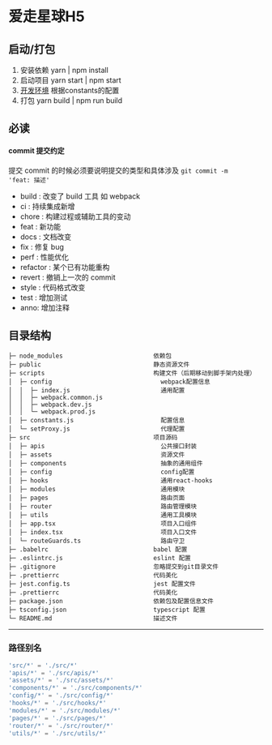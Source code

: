 # 爱走星球H5

## 启动/打包

1. 安装依赖 yarn | npm install
2. 启动项目 yarn start | npm start
3. [开发环境](http://dev.test.ximalaya.com/gatekeeper/xmkp-h5-template/index) 根据constants的配置
4. 打包 yarn build | npm run build

## 必读


#### commit 提交约定

提交 commit 的时候必须要说明提交的类型和具体涉及
<code>git commit -m 'feat: 描述'</code>

- build : 改变了 build 工具 如 webpack
- ci : 持续集成新增
- chore : 构建过程或辅助工具的变动
- feat : 新功能
- docs : 文档改变
- fix : 修复 bug
- perf : 性能优化
- refactor : 某个已有功能重构
- revert : 撤销上一次的 commit
- style : 代码格式改变
- test : 增加测试
- anno: 增加注释


## 目录结构

```模版目录
├─ node_modules                         依赖包
├─ public                               静态资源文件
├─ scripts                              构建文件（后期移动到脚手架内处理）
│  ├─ config                              webpack配置信息
│  │  ├─ index.js                         通用配置
│  │  ├─ webpack.common.js
│  │  ├─ webpack.dev.js
│  │  └─ webpack.prod.js
│  ├─ constants.js                        配置信息
│  └─ setProxy.js                         代理配置
├─ src                                  项目源码
│  ├─ apis                                公共接口封装
│  ├─ assets                              资源文件
│  ├─ components                          抽象的通用组件
│  ├─ config                              config配置
│  ├─ hooks                               通用react-hooks
│  ├─ modules                             通用模块
│  ├─ pages                               路由页面
│  ├─ router                              路由管理模块
│  ├─ utils                               通用工具模块
│  ├─ app.tsx                             项目入口组件
│  ├─ index.tsx                           项目入口文件
│  └─ routeGuards.ts                      路由守卫
├─ .babelrc                             babel 配置
├─ .eslintrc.js                         eslint 配置
├─ .gitignore                           忽略提交到git目录文件
├─ .prettierrc                          代码美化
├─ jest.config.ts                       jest 配置文件
├─ .prettierrc                          代码美化
├─ package.json                         依赖包及配置信息文件
├─ tsconfig.json                        typescript 配置
└─ README.md                            描述文件

```

---

### 路径别名

```js
'src/*' = './src/*'
'apis/*' = './src/apis/*'
'assets/*' = './src/assets/*'
'components/*' = './src/components/*'
'config/*' = './src/config/*'
'hooks/*' = './src/hooks/*'
'modules/*' = './src/modules/*'
'pages/*' = './src/pages/*'
'router/*' = './src/router/*'
'utils/*' = './src/utils/*'
```
